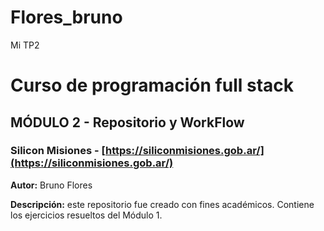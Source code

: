 # Flores_bruno
Mi TP2
# Curso de programación full stack

## MÓDULO 2 - Repositorio y WorkFlow

### Silicon Misiones - [https://siliconmisiones.gob.ar/](https://siliconmisiones.gob.ar/)

**Autor:** Bruno Flores

**Descripción:** este repositorio fue creado con fines académicos. Contiene los ejercicios resueltos del Módulo 1.

